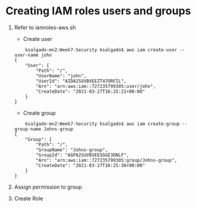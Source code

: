 # Creating IAM roles users and groups

1. Refer to iamroles-aws.sh
    - Create user
    ```
        ksalgado-mn2:Week7-Security ksalgado$ aws iam create-user --user-name john
    {
        "User": {
            "Path": "/",
            "UserName": "john",
            "UserId": "AIDA2SUVBVEEZT47ORFIL",
            "Arn": "arn:aws:iam::727235799305:user/john",
            "CreateDate": "2021-03-27T16:25:21+00:00"
        }
    }
    ```
    - Create group
    ```
        ksalgado-mn2:Week7-Security ksalgado$ aws iam create-group --group-name Johns-group
    {
        "Group": {
            "Path": "/",
            "GroupName": "Johns-group",
            "GroupId": "AGPA2SUVBVEE5GGE3DNLF",
            "Arn": "arn:aws:iam::727235799305:group/Johns-group",
            "CreateDate": "2021-03-27T16:25:30+00:00"
        }
    }
    ```

2. Assign permission to group
3. Create Role
